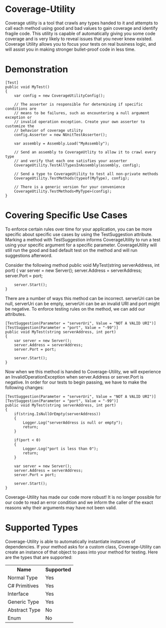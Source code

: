 # Coverage-Utility
Coverage utility is a tool that crawls any types handed to it and attempts to call each method using good and bad values to gain coverage and identify fragile code. This utility is capable of automatically giving you some code coverage and is very likely to reveal issues that you never knew existed. Coverage Utility allows you to focus your tests on real business logic, and will assist you in making stronger bullet-proof code in less time.

# Demonstration
    [Test]
    public void MyTest()
    {
        var config = new CoverageUtilityConfig();

        // The asserter is responsible for determining if specific conditions are
        // means to be failures, such as encountering a null argument exception or
        // invalid operation exception. Create your own asserter to customize the
        // behavior of coverage utility
        config.Asserter = new NUnitTestAsserter();

        var assembly = Assembly.Load("MyAssembly");

        // Send an assembly to CoverageUtlity to allow it to crawl every type
        // and verify that each one satisfies your asserter
        CoverageUtility.TestAllTypesInAssembly(assembly, config);

        // Send a type to CoverageUtility to test all non-private methods
        CoverageUtility.TestMethods(typeof(MyType), config);

        // There is a generic version for your convenience
        CoverageUtility.TestMethods<MyType>(config);
    }
    
# Covering Specific Use Cases
To enforce certain rules over time for your application, you can be more specific about specific use cases by using the TestSuggestion attribute. Marking a method with TestSuggestion informs CoverageUtility to run a test using your specific argument for a specific parameter. CoverageUtility will still run the good and bad default test on the method and will run suggestions afterword.

Consider the following method
    public void MyTest(string serverAddress, int port)
    {
        var server = new Server();
        server.Address = serverAddress;
        server.Port = port;
        
        server.Start();
    }
    
There are a number of ways this method can be incorrect. serverUri can be null, serverUri can be empty, serverUri can be an invalid URI and port might be negative. To enforce testing rules on the method, we can add our attributes.
    
    [TestSuggestion(Parameter = "serverUri", Value = "NOT A VALID URI")]
    [TestSuggestion(Parameter = "port", Value = "-99")]
    public void MyTest(string serverAddress, int port)
    {
        var server = new Server();
        server.Address = serverAddress;
        server.Port = port;
        
        server.Start();
    }
    
Now when we this method is handed to Coverage-Utility, we will experience an InvalidOperationException when server.Address or server.Port is negative. In order for our tests to begin passing, we have to make the following changes:

    [TestSuggestion(Parameter = "serverUri", Value = "NOT A VALID URI")]
    [TestSuggestion(Parameter = "port", Value = "-99")]
    public void MyTest(string serverAddress, int port)
    {
        if(string.IsNullOrEmpty(serverAddress))
        {
            Logger.Log("serverAddress is null or empty");
            return;
        }
        
        if(port < 0)
        {
            Logger.Log("port is less than 0");
            return;
        }
    
        var server = new Server();
        server.Address = serverAddress;
        server.Port = port;
        
        server.Start();
    }
    
Coverage-Utility has made our code more robust! It is no longer possible for our code to read an error condition and we inform the caller of the exact reasons why their arguments may have not been valid.

# Supported Types
Coverage-Utility is able to automatically instantiate instances of dependencies. If your method asks for a custom class, Coverage-Utility can create an instance of that object to pass into your method for testing. Here are the types that are supported:

<table>
  <tr>
    <th>Name</th>
    <th>Supported</th>
  </tr>
  <tr>
    <td>Normal Type</td>
    <td>Yes</td>
  </tr>
  <tr>
    <td>C# Primitives</td>
    <td>Yes</td>
  </tr>
  <tr>
    <td>Interface</td>
    <td>Yes</td>
  </tr>
  <tr>
    <td>Generic Type</td>
    <td>Yes</td>
  </tr>
  <tr>
    <td>Abstract Type</td>
    <td>No</td>
  </tr>
  <tr>
    <td>Enum</td>
    <td>No</td>
  </tr>
</table>
